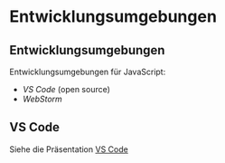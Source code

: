 # Entwicklungsumgebungen

## Entwicklungsumgebungen

Entwicklungsumgebungen für JavaScript:

- _VS Code_ (open source)
- _WebStorm_

## VS Code

Siehe die Präsentation [VS Code](./vs-code-de.html)
